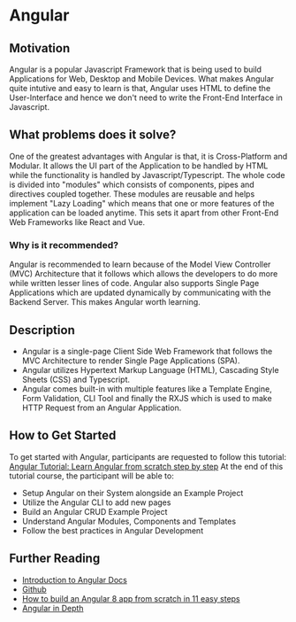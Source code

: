 
# Angular

## Motivation
Angular is a popular Javascript Framework that is being used to build Applications for Web, Desktop and Mobile Devices.  What makes Angular quite intutive and easy to learn is that, Angular uses HTML to define the User-Interface and hence we don't need to write the Front-End Interface in Javascript. 

## What problems does it solve?
One of the greatest advantages with Angular is that, it is Cross-Platform and Modular. It allows the UI part of the Application to be handled by HTML while the functionality is handled by Javascript/Typescript. The whole code is divided into "modules" which consists of components, pipes and directives coupled together. These modules are reusable and helps implement "Lazy Loading" which means that one or more features of the application can be loaded anytime. This sets it apart from other Front-End Web Frameworks like React and Vue.

### Why is it recommended?
Angular is recommended to learn because of the Model View Controller (MVC) Architecture that it follows which allows the developers to do more while written lesser lines of code. Angular also supports Single Page Applications which are updated dynamically by communicating with the Backend Server. This makes Angular worth learning.

## Description
- Angular is a single-page Client Side Web Framework that follows the MVC Architecture to render Single Page Applications (SPA).
- Angular utilizes Hypertext Markup Language (HTML), Cascading Style Sheets (CSS) and Typescript.
- Angular comes built-in with multiple features like a Template Engine, Form Validation, CLI Tool and finally the RXJS which is used to make HTTP Request from an Angular Application. 

## How to Get Started
To get started with Angular, participants are requested to follow this tutorial: 
[Angular Tutorial: Learn Angular from scratch step by step](https://angular-templates.io/tutorials/about/learn-angular-from-scratch-step-by-step)
At the end of this tutorial course, the participant will be able to: 
 - Setup Angular on their System alongside an Example Project
 - Utilize the Angular CLI to add new pages
 - Build an Angular CRUD Example Project
 - Understand Angular Modules, Components and Templates
 - Follow the best practices in Angular Development

## Further Reading
- [Introduction to Angular Docs](https://angular.io/docs)
- [Github](https://github.com/angular)
- [How to build an Angular 8 app  from scratch  in 11 easy steps](https://www.freecodecamp.org/news/angular-8-tutorial-in-easy-steps/)
- [Angular in Depth](https://medium.com/angular-in-depth)
